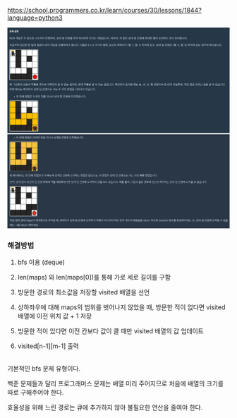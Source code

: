 https://school.programmers.co.kr/learn/courses/30/lessons/1844?language=python3

![Alt text](image.png)
![Alt text](image-1.png)

### 해결방법

1. bfs 이용 (deque)

2. len(maps) 와 len(maps[0])를 통해 가로 세로 길이를 구함

3. 방문한 경로의 최소값을 저장할 visited 배열을 선언

4. 상하좌우에 대해 maps의 범위를 벗어나지 않았을 때, 방문한 적이 없다면 visited	 배열에 이전 위치 값 + 1 저장

5. 방문한 적이 있다면 이전 칸보다 값이 클 때만 visited 배열의 값 업데이트

6. visited[n-1][m-1] 출력

<br>
기본적인 bfs 문제 유형이다.

백준 문제들과 달리 프로그래머스 문제는 배열 미리 주어지므로 처음에 배열의 크기를 따로 구해주어야 한다.

효율성을 위해 느린 경로는 큐에 추가하지 않아 불필요한 연산을 줄여야 한다.